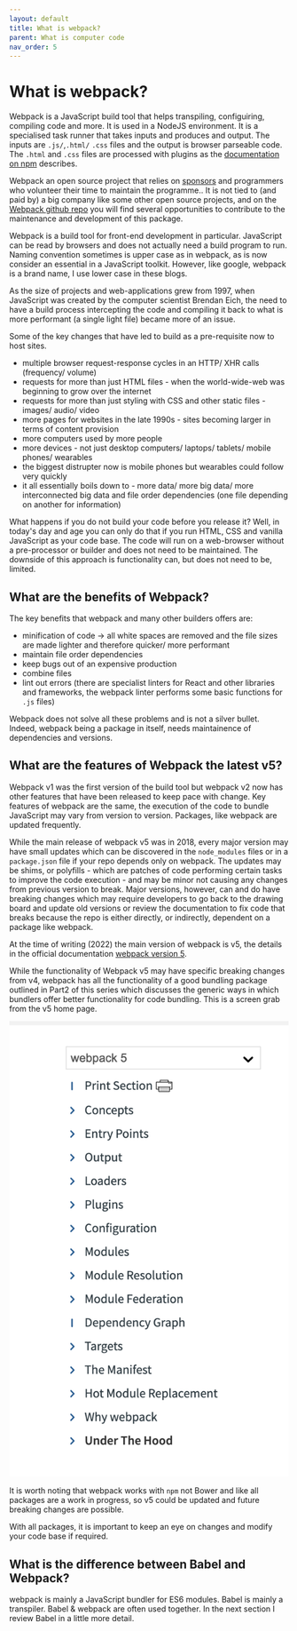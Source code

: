 ```yaml
---
layout: default
title: What is webpack?
parent: What is computer code
nav_order: 5
---
```


# What is webpack?

Webpack is a JavaScript build tool that helps transpiling, configuiring, compiling code and more. It is used in a NodeJS environment. It is a specialised task runner that takes inputs and produces and output. The inputs are `.js/`,`.html/` `.css` files and the output is browser parseable code. The `.html` and `.css` files are processed with plugins as the [documentation on npm](https://www.npmjs.com/package/webpack) describes.

Webpack an open source project that relies on [sponsors](https://webpack.js.org/#sponsors) and programmers who volunteer their time to maintain the programme.. It is not tied to (and paid by) a big company like some other open source projects, and on the [Webpack github repo](https://github.com/webpack/webpack.js.org) you will find several opportunities to contribute to the maintenance and development of this package.

Webpack is a build tool for front-end development in particular. JavaScript can be read by browsers and does not actually need a build program to run. Naming convention sometimes is upper case as in webpack, as is now consider an essential in a JavaScript toolkit. However, like google, webpack is a brand name, I use lower case in these blogs.

As the size of projects and web-applications grew from 1997, when JavaScript was created by the computer scientist Brendan Eich, the need to have a build process intercepting the code and compiling it back to what is more performant (a single light file) became more of an issue.

Some of the key changes that have led to build as a pre-requisite now to host sites.

- multiple browser request-response cycles in an HTTP/ XHR calls (frequency/ volume)
- requests for more than just HTML files - when the world-wide-web was beginning to grow over the internet
- requests for more than just styling with CSS and other static files - images/ audio/ video
- more pages for websites in the late 1990s - sites becoming larger in terms of content provision
- more computers used by more people
- more devices - not just desktop computers/ laptops/ tablets/ mobile phones/ wearables
- the biggest distrupter now is mobile phones but wearables could follow very quickly
- it all essentially boils down to - more data/ more big data/ more interconnected big data and file order dependencies (one file depending on another for information)

What happens if you do not build your code before you release it? Well, in today's day and age you can only do that if you run HTML, CSS and vanilla JavaScript as your code base. The code will run on a web-browser without a pre-processor or builder and does not need to be maintained. The downside of this approach is functionality can, but does not need to be, limited.

## What are the benefits of Webpack?

The key benefits that webpack and many other builders offers are:

- minification of code -> all white spaces are removed and the file sizes are made lighter and therefore quicker/ more performant
- maintain file order dependencies
- keep bugs out of an expensive production
- combine files
- lint out errors (there are specialist linters for React and other libraries and frameworks, the webpack linter performs some basic functions for `.js` files)

Webpack does not solve all these problems and is not a silver bullet. Indeed, webpack being a package in itself, needs maintainence of dependencies and versions.

## What are the features of Webpack the latest v5?

Webpack v1 was the first version of the build tool but webpack v2 now has other features that have been released to keep pace with change. Key features of webpack are the same, the execution of the code to bundle JavaScript may vary from version to version. Packages, like webpack are updated frequently.

While the main release of webpack v5 was in 2018, every major version may have small updates which can be discovered in the `node_modules` files or in a `package.json` file if your repo depends only on webpack. The updates may be shims, or polyfills - which are patches of code performing certain tasks to improve the code execution - and may be minor not causing any changes from previous version to break. Major versions, however, can and do have breaking changes which may require developers to go back to the drawing board and update old versions or review the documentation to fix code that breaks because the repo is either directly, or indirectly, dependent on a package like webpack.

At the time of writing (2022) the main version of webpack is v5, the details in the official documentation [webpack version 5](https://webpack.js.org/blog/2020-10-10-webpack-5-release/).

While the functionality of Webpack v5 may have specific breaking changes from v4, webpack has all the functionality of a good bundling package outlined in Part2 of this series which discusses the generic ways in which bundlers offer better functionality for code bundling. This is a screen grab from the v5 home page.

![Webpack Version 5](./assets/webpack-v5-screengrab.png)

It is worth noting that webpack works with `npm` not Bower and like all packages are a work in progress, so v5 could be updated and future breaking changes are possible.

With all packages, it is important to keep an eye on changes and modify your code base if required.

## What is the difference between Babel and Webpack?

webpack is mainly a JavaScript bundler for ES6 modules. Babel is mainly a transpiler. Babel & webpack are often used together. In the next section I review Babel in a little more detail.